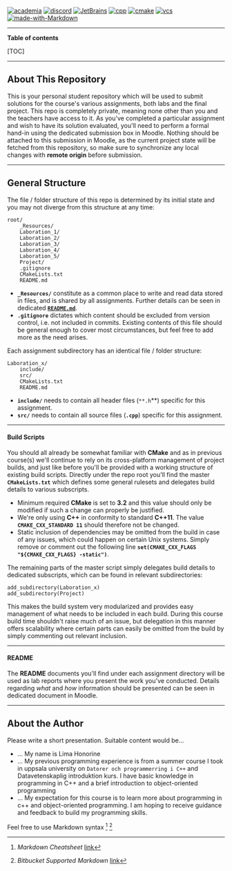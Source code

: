 [![academia][academia_badge]](https://www.miun.se/utbildning/kursplaner-och-utbildningsplaner/Sok-kursplan/kursplan/?kursplanid=22426)
[![discord][discord_badge]](https://discordapp.com/)
[![JetBrains][jetbrains_badge]](https://www.jetbrains.com/student/)
[![cpp][cpp_badge]](https://en.cppreference.com/w/)
[![cmake][cmake_badge]](https://cmake.org/)
[![vcs][git_badge]](https://git-scm.com/)
[![made-with-Markdown][md_badge]](http://commonmark.org)

[academia_badge]: https://img.shields.io/badge/MIUN-DT019G-blue&style=flat?labelColor=black&color=blue
[discord_badge]: https://img.shields.io/badge/-Discord-blue&style=flat?logo=discord&logoWidth=20&labelColor=black&logoColor=white&color=blue
[cpp_badge]: https://img.shields.io/badge/-C++11-blue&style=flat?logo=c&logoWidth=20&labelColor=black&logoColor=white&color=blueviolet
[cmake_badge]: https://img.shields.io/badge/-CMake-blue&style=flat?logo=cmake&logoWidth=20&labelColor=black&logoColor=white&color=blueviolet
[git_badge]: https://img.shields.io/badge/-Git-blue&style=flat?logo=git&logoWidth=20&labelColor=black&logoColor=white&color=blueviolet
[md_badge]: https://img.shields.io/badge/-Markdown-blue&style=flat?logo=markdown&logoWidth=20&labelColor=black&logoColor=white&color=blueviolet
[jetbrains_badge]: https://img.shields.io/badge/-CLion-blue&style=flat?logo=jetbrains&logoWidth=20&labelColor=black&logoColor=white&color=blue

-----------

**Table of contents**  

[TOC]

--------------

## About This Repository
This is your personal student repository which will be used to submit solutions for the course's various assignments, 
both labs and the final project. This repo is completely private, meaning none other than you and the teachers have access to it.
As you've completed a particular assignment and wish to have its solution evaluated, you'll need to perform a formal 
hand-in using the dedicated submission box in Moodle. Nothing should be attached to this submission in Moodle, as the 
current project state will be fetched from this repository, so make sure to synchronize any local changes with **remote origin** 
before submission.

-------------

## General Structure
The file / folder structure of this repo is determined by its initial state and you may not diverge from this structure at any time: 

````
root/
    _Resources/
    Laboration_1/
    Laboration_2/
    Laboration_3/
    Laboration_4/
    Laboration_5/
    Project/
    .gitignore
    CMakeLists.txt
    README.md
````

- **``_Resources/``** constitute as a common place to write and read data stored in files, and is shared by all assignments. 
Further details can be seen in dedicated [**``README.md``**](./_Resources/README.md).
- **``.gitignore``** dictates which content should be excluded from version control, i.e. not included in commits. 
Existing contents of this file should be general enough to cover most circumstances, but feel free to add more as the need arises.

Each assignment subdirectory has an identical file / folder structure:

````
Laboration_x/
    include/
    src/
    CMakeLists.txt
    README.md
````

- **``include/``** needs to contain all header files (``**.h``**) specific for this assignment.
- **``src/``** needs to contain all source files (**``.cpp``**) specific for this assignment.

-------------

#### Build Scripts
You should all already be somewhat familiar with **CMake** and as in previous course(s) we'll continue to rely on its 
cross-platform management of project builds, and just like before you'll be provided with a working structure of existing 
build scripts. Directly under the repo root you'll find the master **``CMakeLists.txt``** which defines some general rulesets 
and delegates build details to various subscripts.

- Minimum required **CMake** is set to **3.2** and this value should only be modified if such a change can properly be justified.
- We're only using **C++** in conformity to standard **C++11**. The value **``CMAKE_CXX_STANDARD 11``** should therefore not be changed.
- Static inclusion of dependencies may be omitted from the build in case of any issues, which could happen on certain Unix systems. 
Simply remove or comment out the following line **``set(CMAKE_CXX_FLAGS "${CMAKE_CXX_FLAGS} -static")``**.

The remaining parts of the master script simply delegates build details to dedicated subscripts, which can be found in relevant subdirectories:

````
add_subdirectory(Laboration_x)
add_subdirectory(Project)
```` 

This makes the build system very modularized and provides easy management of what needs to be included in each build. During this course 
build time shouldn't raise much of an issue, but delegation in this manner offers scalability where certain parts can easily be 
omitted from the build by simply commenting out relevant inclusion.

-------------

#### README
The **README** documents you'll find under each assignment directory will be used as lab reports where you present the work you've 
conducted. Details regarding _what_ and _how_ information should be presented can be seen in dedicated document in Moodle.

-------------

## About the Author

Please write a short presentation. Suitable content would be... 

- ... My name is Lima Honorine
- ... My previous programming experience is from a summer course I took in uppsala university on `Datorer och programmerring i C++`
      and Datavetenskaplig introduktion kurs. I have basic knowledge in programming in C++ and a brief introduction to 
      object-oriented programming
- ... My expectation for this course is to learn more about programming in c++ and object-oriented programming. 
      I am hoping to  receive guidance and feedback to build my programming skills.

Feel free to use Markdown syntax [^markdown] [^bitbucket_md]

[^markdown]: _Markdown Cheatsheet_ [link](https://github.com/adam-p/markdown-here/wiki/Markdown-Cheatsheet)
[^bitbucket_md]: _Bitbucket Supported Markdown_ [link](https://bitbucket.org/tutorials/markdowndemo/src/master/)


